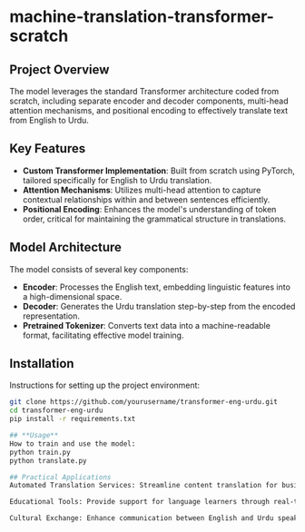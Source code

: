 # machine-translation-transformer-scratch
## Project Overview

The model leverages the standard Transformer architecture coded from scratch, including separate encoder and decoder components, multi-head attention mechanisms, and positional encoding to effectively translate text from English to Urdu.

## Key Features

- **Custom Transformer Implementation**: Built from scratch using PyTorch, tailored specifically for English to Urdu translation.
- **Attention Mechanisms**: Utilizes multi-head attention to capture contextual relationships within and between sentences efficiently.
- **Positional Encoding**: Enhances the model's understanding of token order, critical for maintaining the grammatical structure in translations.

## Model Architecture

The model consists of several key components:
- **Encoder**: Processes the English text, embedding linguistic features into a high-dimensional space.
- **Decoder**: Generates the Urdu translation step-by-step from the encoded representation.
- **Pretrained Tokenizer**: Converts text data into a machine-readable format, facilitating effective model training.

## Installation

Instructions for setting up the project environment:

```bash
git clone https://github.com/yourusername/transformer-eng-urdu.git
cd transformer-eng-urdu
pip install -r requirements.txt

## **Usage**
How to train and use the model:
python train.py
python translate.py

## Practical Applications
Automated Translation Services: Streamline content translation for businesses and content creators.

Educational Tools: Provide support for language learners through real-time translation tools.

Cultural Exchange: Enhance communication between English and Urdu speaking communities.


